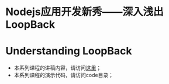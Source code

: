 # Nodejs应用开发新秀——深入浅出LoopBack
# Understanding LoopBack

* 本系列课程的讲稿内容，请访问[这里](https://morningspace.github.io/understanding-loopback/)；
* 本系列课程的演示代码，请访问code目录；
